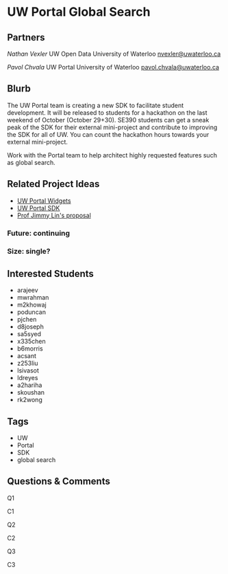 # UW Portal Global Search

## Partners

_Nathan Vexler_
UW Open Data
University of Waterloo
nvexler@uwaterloo.ca

_Pavol Chvala_
UW Portal
University of Waterloo
pavol.chvala@uwaterloo.ca

## Blurb

The UW Portal team is creating a new SDK to facilitate student
development. It will be released to students for a hackathon on the
last weekend of October (October 29+30). SE390 students can get a
sneak peak of the SDK for their external mini-project and contribute
to improving the SDK for all of UW. You can count the hackathon hours
towards your external mini-project.

Work with the Portal team to help architect highly requested features
such as global search.

## Related Project Ideas

* [UW Portal Widgets](uw-portal-widgets.md)
* [UW Portal SDK](uw-portal-sdk.md)
* [Prof Jimmy Lin's proposal](jimmylin-fix-uw-website.md)

### Future: continuing
### Size: single?

## Interested Students
* arajeev
* mwrahman
* m2khowaj
* poduncan
* pjchen
* d8joseph
* sa5syed
* x335chen
* b6morris
* acsant
* z253liu
* lsivasot
* ldreyes
* a2hariha
* skoushan
* rk2wong

## Tags
* UW
* Portal
* SDK
* global search

## Questions & Comments

Q1

C1

Q2

C2

Q3

C3
